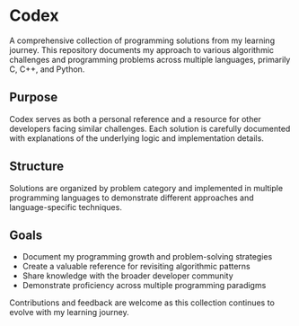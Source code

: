 # Codex

A comprehensive collection of programming solutions from my learning journey. This repository documents my approach to various algorithmic challenges and programming problems across multiple languages, primarily C, C++, and Python.

## Purpose

Codex serves as both a personal reference and a resource for other developers facing similar challenges. Each solution is carefully documented with explanations of the underlying logic and implementation details.

## Structure

Solutions are organized by problem category and implemented in multiple programming languages to demonstrate different approaches and language-specific techniques.

## Goals

- Document my programming growth and problem-solving strategies
- Create a valuable reference for revisiting algorithmic patterns
- Share knowledge with the broader developer community
- Demonstrate proficiency across multiple programming paradigms

Contributions and feedback are welcome as this collection continues to evolve with my learning journey.
